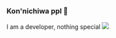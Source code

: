 ### Kon'nichiwa ppl 🥰

I am a developer, nothing special
<img src= "https://github-readme-stats.vercel.app/api?username=subhiashraf912&&show_icons=true&title_color=ffffff&icon_color=bb2acf&text_color=daf7dc&bg_color=151515">
